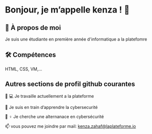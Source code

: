 # Bonjour, je m’appelle kenza ! 👋

## 🚀 À propos de moi
Je suis une étudiante en première année d'informatique a la platefomre

## 🛠 Compétences
 HTML, CSS, VM,...

## Autres sections de profil github courantes
👩 💻 Je travaille actuellement a la plateforme

🧠 Je suis en train d’apprendre la cybersecurité

👯 ♀️ Je cherche une alternanace en cybersécurité

📫 vous pouvez me joindre par mail: kenza.zahaf@laplateforme.io



